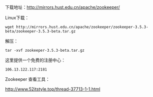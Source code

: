 下载地址：http://mirrors.hust.edu.cn/apache/zookeeper/

Linux下载：

```
wget http://mirrors.hust.edu.cn/apache/zookeeper/zookeeper-3.5.3-beta/zookeeper-3.5.3-beta.tar.gz
```
解压：

```
tar -xvf zookeeper-3.5.3-beta.tar.gz 
```

这里提供一个免费的注册中心：


```
106.13.122.117:2181
```


Zookeeper 查看工具：

http://www.52itstyle.top/thread-37713-1-1.html